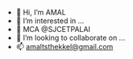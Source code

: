 - 👋 Hi, I’m AMAL
- 👀 I’m interested in ...
- 🌱 MCA @SJCETPALAI
- 💞️ I’m looking to collaborate on ...
- 📫 amaltsthekkel@gmail.com

<!---
AMALTS9645/AMALTS9645 is a ✨ special ✨ repository because its `README.md` (this file) appears on your GitHub profile.
You can click the Preview link to take a look at your changes.
--->
